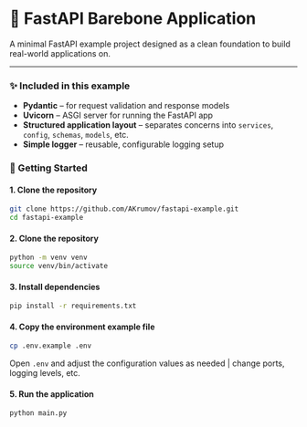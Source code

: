 # 🧱 FastAPI Barebone Application

A minimal FastAPI example project designed as a clean foundation to build real-world applications on.

---

### ✨ Included in this example

- **Pydantic** – for request validation and response models
- **Uvicorn** – ASGI server for running the FastAPI app
- **Structured application layout** – separates concerns into `services`, `config`, `schemas`, `models`, etc.
- **Simple logger** – reusable, configurable logging setup

### 🚀 Getting Started

#### 1. Clone the repository

```bash
git clone https://github.com/AKrumov/fastapi-example.git
cd fastapi-example
```

#### 2. Clone the repository

```bash
python -m venv venv
source venv/bin/activate
```

#### 3. Install dependencies

```bash
pip install -r requirements.txt
```

#### 4. Copy the environment example file

```bash
cp .env.example .env
```
Open `.env` and adjust the configuration values as needed | change ports, logging levels, etc.

#### 5. Run the application

```bash
python main.py
```